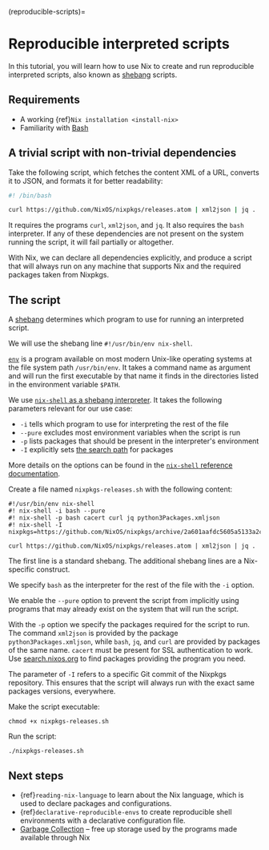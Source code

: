 (reproducible-scripts)=

# Reproducible interpreted scripts

In this tutorial, you will learn how to use Nix to create and run reproducible interpreted scripts, also known as [shebang] scripts.

## Requirements

- A working {ref}`Nix installation <install-nix>`
- Familiarity with [Bash]

## A trivial script with non-trivial dependencies

Take the following script, which fetches the content XML of a URL, converts it to JSON, and formats it for better readability:

```bash
#! /bin/bash

curl https://github.com/NixOS/nixpkgs/releases.atom | xml2json | jq .
```

It requires the programs `curl`, `xml2json`, and `jq`.
It also requires the `bash` interpreter.
If any of these dependencies are not present on the system running the script, it will fail partially or altogether.

With Nix, we can declare all dependencies explicitly, and produce a script that will always run on any machine that supports Nix and the required packages taken from Nixpkgs.

## The script

A [shebang] determines which program to use for running an interpreted script.

[Bash]: https://www.gnu.org/software/bash/
[shebang]: https://en.wikipedia.org/wiki/Shebang_(Unix)

We will use the shebang line `#!/usr/bin/env nix-shell`.

[`env`] is a program available on most modern Unix-like operating systems at the file system path `/usr/bin/env`.
It takes a command name as argument and will run the first executable by that name it finds in the directories listed in the environment variable `$PATH`.

[`env`]: https://pubs.opengroup.org/onlinepubs/9699919799/utilities/env.html

We use [`nix-shell` as a shebang interpreter].
It takes the following parameters relevant for our use case:

- `-i` tells which program to use for interpreting the rest of the file
- `--pure` excludes most environment variables when the script is run
- `-p` lists packages that should be present in the interpreter's environment
- `-I` explicitly sets [the search path] for packages

More details on the options can be found in the [`nix-shell` reference documentation](https://nixos.org/manual/nix/stable/command-ref/nix-shell.html#options).

[`nix-shell` as a shebang interpreter]: https://nixos.org/manual/nix/stable/command-ref/nix-shell.html#use-as-a--interpreter
[the search path]: https://nixos.org/manual/nix/unstable/command-ref/opt-common.html#opt-I

Create a file named `nixpkgs-releases.sh` with the following content:

```shell
#!/usr/bin/env nix-shell 
#! nix-shell -i bash --pure
#! nix-shell -p bash cacert curl jq python3Packages.xmljson
#! nix-shell -I nixpkgs=https://github.com/NixOS/nixpkgs/archive/2a601aafdc5605a5133a2ca506a34a3a73377247.tar.gz

curl https://github.com/NixOS/nixpkgs/releases.atom | xml2json | jq .
```

The first line is a standard shebang.
The additional shebang lines are a Nix-specific construct.

We specify `bash` as the interpreter for the rest of the file with the `-i` option.

We enable the `--pure` option to prevent the script from implicitly using programs that may already exist on the system that will run the script.

With the `-p` option we specify the packages required for the script to run.
The command `xml2json` is provided by the package `python3Packages.xmljson`, while `bash`, `jq`, and `curl` are provided by packages of the same name. `cacert` must be present for SSL authentication to work. Use [search.nixos.org](https://search.nixos.org/packages) to find packages providing the program you need.

The parameter of `-I` refers to a specific Git commit of the Nixpkgs repository.
This ensures that the script will always run with the exact same packages versions, everywhere.

Make the script executable:

 ```console
 chmod +x nixpkgs-releases.sh
 ```
 
Run the script:

```console
./nixpkgs-releases.sh
```

## Next steps

- {ref}`reading-nix-language` to learn about the Nix language, which is used to declare packages and configurations.
- {ref}`declarative-reproducible-envs` to create reproducible shell environments with a declarative configuration file.
- [Garbage Collection](https://nixos.org/manual/nix/stable/package-management/garbage-collection.html) – free up storage used by the programs made available through Nix

